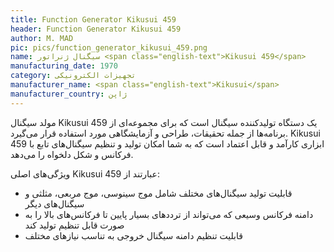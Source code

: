 ```yaml
---
title: Function Generator Kikusui 459
header: Function Generator Kikusui 459
author: M. MAD
pic: pics/function_generator_kikusui_459.png
name: سیگنال ژنراتور <span class="english-text">Kikusui 459</span>
manufacturing_date: 1970
category: تجهیزات الکترونیکی
manufacturer_name: <span class="english-text">Kikusui</span>
manufacturer_country: ژاپن
---
```

<p>
مولد سیگنال
<span class="english-text">Kikusui 459</span>
یک دستگاه تولیدکننده سیگنال است که برای مجموعه‌ای از برنامه‌ها از جمله
تحقیقات، طراحی و آزمایشگاهی مورد استفاده قرار می‌گیرد.
<span class="english-text">Kikusui 459</span>
ابزاری کارآمد و قابل اعتماد است که به شما امکان تولید و تنظیم سیگنال‌های تابع
با فرکانس و شکل دلخواه را می‌دهد.
</p>
<p>
ویژگی‌های اصلی
<span class="english-text">Kikusui 459</span>
عبارتند از:
</p>
<ul>
<li>
قابلیت تولید سیگنال‌های مختلف شامل موج سینوسی، موج مربعی، مثلثی و سیگنال‌های
دیگر
</li>
<li>
دامنه فرکانس وسیعی که می‌تواند از ترددهای بسیار پایین تا فرکانس‌های بالا را به
صورت قابل تنظیم تولید کند
</li>
<li>
قابلیت تنظیم دامنه سیگنال خروجی به تناسب نیازهای مختلف
</li>
</ul>

